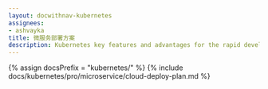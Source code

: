 ```yaml
---
layout: docwithnav-kubernetes
assignees:
- ashvayka
title: 微服务部署方案
description: Kubernetes key features and advantages for the rapid development of IoT projects and applications.
---
```


{% assign docsPrefix = "kubernetes/" %}
{% include docs/kubernetes/pro/microservice/cloud-deploy-plan.md %}

